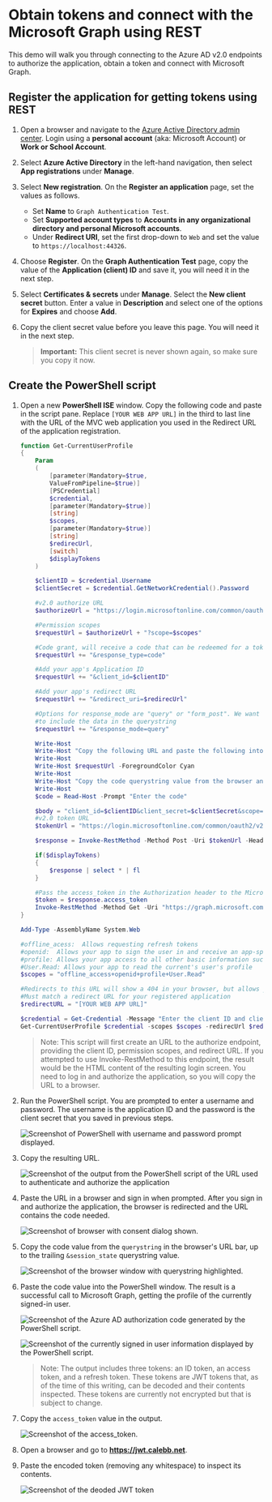 # Obtain tokens and connect with the Microsoft Graph using REST

This demo will walk you through connecting to the Azure AD v2.0 endpoints to authorize the application, obtain a token and connect with Microsoft Graph.

## Register the application for getting tokens using REST

1. Open a browser and navigate to the [Azure Active Directory admin center](https://aad.portal.azure.com). Login using a **personal account** (aka: Microsoft Account) or **Work or School Account**.

1. Select **Azure Active Directory** in the left-hand navigation, then select **App registrations** under **Manage**.

1. Select **New registration**. On the **Register an application** page, set the values as follows.

    - Set **Name** to `Graph Authentication Test`.
    - Set **Supported account types** to **Accounts in any organizational directory and personal Microsoft accounts**.
    - Under **Redirect URI**, set the first drop-down to `Web` and set the value to `https://localhost:44326`.

1. Choose **Register**. On the **Graph Authentication Test** page, copy the value of the **Application (client) ID** and save it, you will need it in the next step.

1. Select **Certificates & secrets** under **Manage**. Select the **New client secret** button. Enter a value in **Description** and select one of the options for **Expires** and choose **Add**.

1. Copy the client secret value before you leave this page. You will need it in the next step.

    > **Important:** This client secret is never shown again, so make sure you copy it now.

## Create the PowerShell script

1. Open a new **PowerShell ISE** window. Copy the following code and paste in the script pane. Replace `[YOUR WEB APP URL]` in the third to last line with the URL of the MVC web application you used in the Redirect URL of the application registration.

    ```powershell
    function Get-CurrentUserProfile
    {
        Param
        (
            [parameter(Mandatory=$true,
            ValueFromPipeline=$true)]
            [PSCredential]
            $credential,
            [parameter(Mandatory=$true)]
            [string]
            $scopes,
            [parameter(Mandatory=$true)]
            [string]
            $redirecUrl,
            [switch]
            $displayTokens
        )

        $clientID = $credential.Username
        $clientSecret = $credential.GetNetworkCredential().Password

        #v2.0 authorize URL
        $authorizeUrl = "https://login.microsoftonline.com/common/oauth2/v2.0/authorize"

        #Permission scopes
        $requestUrl = $authorizeUrl + "?scope=$scopes"

        #Code grant, will receive a code that can be redeemed for a token
        $requestUrl += "&response_type=code"

        #Add your app's Application ID
        $requestUrl += "&client_id=$clientID"

        #Add your app's redirect URL
        $requestUrl += "&redirect_uri=$redirecUrl"

        #Options for response_mode are "query" or "form_post". We want the response
        #to include the data in the querystring
        $requestUrl += "&response_mode=query"

        Write-Host
        Write-Host "Copy the following URL and paste the following into your browser:"
        Write-Host
        Write-Host $requestUrl -ForegroundColor Cyan
        Write-Host
        Write-Host "Copy the code querystring value from the browser and paste it below."
        Write-Host
        $code = Read-Host -Prompt "Enter the code"

        $body = "client_id=$clientID&client_secret=$clientSecret&scope=$scopes&grant_type=authorization_code&code=$code&redirect_uri=$redirecUrl"
        #v2.0 token URL
        $tokenUrl = "https://login.microsoftonline.com/common/oauth2/v2.0/token"

        $response = Invoke-RestMethod -Method Post -Uri $tokenUrl -Headers @{"Content-Type" = "application/x-www-form-urlencoded"} -Body $body

        if($displayTokens)
        {
            $response | select * | fl
        }

        #Pass the access_token in the Authorization header to the Microsoft Graph
        $token = $response.access_token
        Invoke-RestMethod -Method Get -Uri "https://graph.microsoft.com/v1.0/me" -Headers @{"Authorization" = "bearer $token"}
    }

    Add-Type -AssemblyName System.Web

    #offline_acess:  Allows requesting refresh tokens
    #openid:  Allows your app to sign the user in and receive an app-specific identifier for the user
    #profile: Allows your app access to all other basic information such as name, preferred username, object ID, and others
    #User.Read: Allows your app to read the current's user's profile
    $scopes = "offline_access+openid+profile+User.Read"

    #Redirects to this URL will show a 404 in your browser, but allows you to copy the returned code from the URL bar
    #Must match a redirect URL for your registered application
    $redirectURL = "[YOUR WEB APP URL]"

    $credential = Get-Credential -Message "Enter the client ID and client secret"
    Get-CurrentUserProfile $credential -scopes $scopes -redirecUrl $redirectURL -displayTokens
    ```

    >Note:  This script will first create an URL to the authorize endpoint, providing the client ID, permission scopes, and redirect URL. If you attempted to use Invoke-RestMethod to this endpoint, the result would be the HTML content of the resulting login screen. You need to log in and authorize the application, so you will copy the URL to a browser.

1. Run the PowerShell script. You are prompted to enter a username and password. The username is the application ID and the password is the client secret that you saved in previous steps.

    ![Screenshot of PowerShell with username and password prompt displayed.](../../Images/02.png)

1. Copy the resulting URL.

    ![Screenshot of the output from the PowerShell script of the URL used to authenticate and authorize the application](../../Images/03.png)

1. Paste the URL in a browser and sign in when prompted. After you sign in and authorize the application, the browser is redirected and the URL contains the code needed.

    ![Screenshot of browser with consent dialog shown.](../../Images/04.png)

1. Copy the code value from the `querystring` in the browser's URL bar, up to the trailing `&session_state` querystring value.

    ![Screenshot of the browser window with querystring highlighted.](../../Images/05.png)

1. Paste the code value into the PowerShell window. The result is a successful call to Microsoft Graph, getting the profile of the currently signed-in user.

    ![Screenshot of the Azure AD authorization code generated by the PowerShell script.](../../Images/06.png)

    ![Screenshot of the currently signed in user information displayed by the PowerShell script.](../../Images/07.png)

    >Note:  The output includes three tokens: an ID token, an access token, and a refresh token. These tokens are JWT tokens that, as of the time of this writing, can be decoded and their contents inspected. These tokens are currently not encrypted but that is subject to change.

1. Copy the `access_token` value in the output.

    ![Screenshot of the access_token.](../../Images/08.png)

1. Open a browser and go to **https://jwt.calebb.net**.

1. Paste the encoded token (removing any whitespace) to inspect its contents.

    ![Screenshot of the deoded JWT token ](../../Images/09.png)